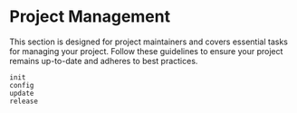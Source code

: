 # Project Management

This section is designed for project maintainers and covers essential tasks for managing your project. Follow these guidelines to ensure your project remains up-to-date and adheres to best practices.

```{toctree}
init
config
update
release
```
